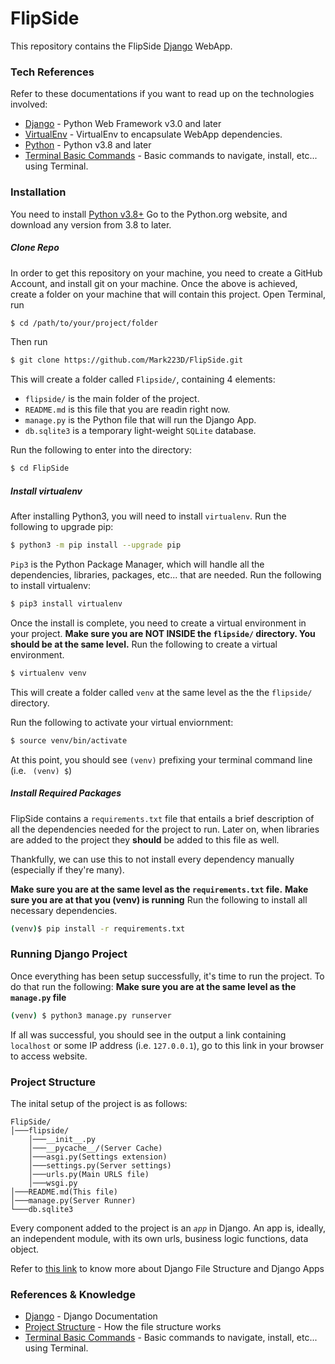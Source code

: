 # FlipSide

This repository contains the FlipSide [Django](https://docs.djangoproject.com/en/3.0/) WebApp.

### Tech References

Refer to these documentations if you want to read up on the technologies involved:
* [Django](https://docs.djangoproject.com/en/3.0/) - Python Web Framework v3.0 and later
* [VirtualEnv](https://pypi.org/project/virtualenv/) - VirtualEnv to encapsulate WebApp dependencies.
* [Python](https://www.python.org/downloads/) - Python v3.8 and later
* [Terminal Basic Commands](https://www.hostinger.com/tutorials/linux-commands) - Basic commands to navigate, install, etc... using Terminal.

### Installation

You need to install [Python v3.8+](https://www.python.org/downloads/)
Go to the Python.org website, and download any version from 3.8 to later.

##### Clone Repo

In order to get this repository on your machine, you need to create a GitHub Account, and install git on your machine.
Once the above is achieved, create a folder on your machine that will contain this project.
Open Terminal, run 
```sh 
$ cd /path/to/your/project/folder
```

Then run 
```sh 
$ git clone https://github.com/Mark223D/FlipSide.git
```

This will create a folder called `Flipside/`, containing 4 elements:
* `flipside/` is the main folder of the project.
* `README.md` is this file that you are readin right now.
* `manage.py` is the Python file that will run the Django App.
* `db.sqlite3` is a temporary light-weight `SQLite` database.

Run the following to enter into the directory:
```sh
$ cd FlipSide
```

##### Install virtualenv

After installing Python3, you will need to install ```virtualenv```.
Run the following to upgrade pip:
```sh
$ python3 -m pip install --upgrade pip
```

```Pip3``` is the Python Package Manager, which will handle all the dependencies, libraries, packages, etc... that  are needed.
Run the following to install virtualenv:
```sh
$ pip3 install virtualenv
```


Once the install is complete, you need to create a virtual environment in your project.
**Make sure you are NOT INSIDE the ```flipside/``` directory. You should be at the same level.**
Run the following to create a virtual environment.
```sh
$ virtualenv venv
```
This will create a folder called ```venv``` at the same level as the the ```flipside/``` directory.

Run the following to activate your virtual enviornment:
```sh
$ source venv/bin/activate
``` 
At this point, you should see `(venv)` prefixing your terminal command line (i.e. ` (venv) $`)

##### Install Required Packages

FlipSide contains a ```requirements.txt``` file that entails a brief description of all the dependencies needed for the project to run.
Later on, when libraries are added to the project they **should** be added to this file as well.

Thankfully, we can use this to not install every dependency manually (especially if they're many).

**Make sure you are at the same level as the ```requirements.txt``` file.**
**Make sure you are at that you (venv) is running**
Run the following to install all necessary dependencies.
```sh
(venv)$ pip install -r requirements.txt 
```

### Running Django Project

Once everything has been setup successfully, it's time to run the project.
To do that run the following:
**Make sure you are at the same level as the `manage.py` file**
```sh
(venv) $ python3 manage.py runserver
```
If all was successful, you should see in the output a link containing `localhost` or some IP address (i.e. `127.0.0.1`), go to this link in your browser to access website.

### Project Structure

The inital setup of the project is as follows:
```
FlipSide/
│───flipside/
    │───__init__.py
    │───__pycache__/(Server Cache)
    │───asgi.py(Settings extension)
    │───settings.py(Server settings)
    │───urls.py(Main URLS file)
    │───wsgi.py
│───README.md(This file)
│───manage.py(Server Runner)
└───db.sqlite3
```
Every component added to the project is an *`app`* in Django.
An app is, ideally, an independent module, with its own urls, business logic functions, data object.

Refer to [this link](https://www.youtube.com/watch?v=2-U4writF0I) to know more about Django File Structure and Django Apps


### References & Knowledge

* [Django](https://docs.djangoproject.com/en/3.0/) - Django Documentation
* [Project Structure](https://www.youtube.com/watch?v=2-U4writF0I) - How the file structure works
* [Terminal Basic Commands](https://www.hostinger.com/tutorials/linux-commands) - Basic commands to navigate, install, etc... using Terminal.







